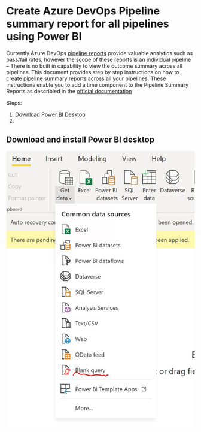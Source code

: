 # Create Azure DevOps Pipeline summary report for all pipelines using Power BI

Currently Azure DevOps [pipeline reports][1] provide valuable analytics such as pass/fail rates, however the scope of these reports is an individual pipeline &ndash; There is no built in capability to view the outcome summary across all pipelines. This document provides step by step instructions on how to create pipeline summary reports across all your pipelines. These instructions enable you to add a time component to the Pipeline Summary Reports as describied in the [official documentation][2]
 
Steps:  

   1. [Download Power BI Desktop][3]
   2. 



  
## <a name =u1> Download and install Power BI desktop 
  
  ![oauth flow](./images/blank-query.JPG?v=4&s=200 )
  
[1]:https://docs.microsoft.com/en-us/azure/devops/pipelines/reports/pipelinereport?view=azure-devops
[2]: https://docs.microsoft.com/en-us/azure/devops/report/powerbi/sample-pipelines-allpipelines?view=azure-devops&tabs=powerbi
[3]:https://powerbi.microsoft.com/en-us/desktop/



